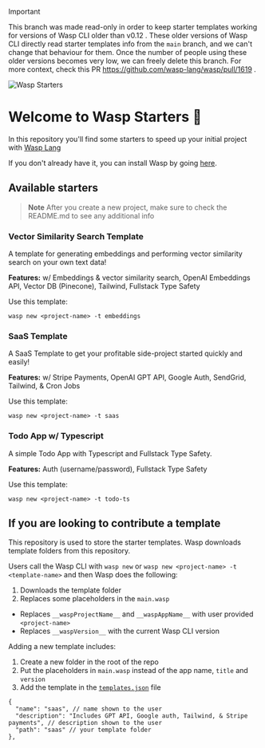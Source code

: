 > [!IMPORTANT]  
> This branch was made read-only in order to keep starter templates working for versions of Wasp CLI older than v0.12 .
> These older versions of Wasp CLI directly read starter templates info from the `main` branch, and we can't change that behaviour for them.
> Once the number of people using these older versions becomes very low, we can freely delete this branch.
> For more context, check this PR https://github.com/wasp-lang/wasp/pull/1619 .



![Wasp Starters](https://github.com/wasp-lang/SaaS-Template-GPT/blob/master/src/client/static/gptsaastemplate.png)

# Welcome to Wasp Starters 👋

In this repository you'll find some starters to speed up your initial project with [Wasp Lang](https://wasp-lang.dev/)

If you don't already have it, you can install Wasp by going [here](https://wasp-lang.dev/docs).

## Available starters

> **Note** After you create a new project, make sure to check the README.md to see any additional info

### Vector Similarity Search Template 

A template for generating embeddings and performing vector similarity search on your own text data!

**Features:** w/ Embeddings & vector similarity search, OpenAI Embeddings API, Vector DB (Pinecone), Tailwind, Fullstack Type Safety

Use this template:
```
wasp new <project-name> -t embeddings
```

### SaaS Template 

A SaaS Template to get your profitable side-project started quickly and easily!

**Features:** w/ Stripe Payments, OpenAI GPT API, Google Auth, SendGrid, Tailwind, & Cron Jobs

Use this template:
```
wasp new <project-name> -t saas
```

### Todo App w/ Typescript

A simple Todo App with Typescript and Fullstack Type Safety.

**Features:** Auth (username/password), Fullstack Type Safety

Use this template:
```
wasp new <project-name> -t todo-ts
```

## If you are looking to contribute a template

This repository is used to store the starter templates. Wasp downloads template folders from this repository.

Users call the Wasp CLI with `wasp new` or `wasp new <project-name> -t <template-name>` and then Wasp does the following:
1. Downloads the template folder
2. Replaces some placeholders in the `main.wasp`
  - Replaces `__waspProjectName__` and `__waspAppName__` with user provided `<project-name>`
  - Replaces `__waspVersion__` with the current Wasp CLI version

Adding a new template includes:
1. Create a new folder in the root of the repo
2. Put the placeholders in `main.wasp` instead of the app name, `title` and `version`
3. Add the template in the [`templates.json`](https://github.com/wasp-lang/starters/blob/main/templates.json) file
  ```json5
  {
    "name": "saas", // name shown to the user
    "description": "Includes GPT API, Google auth, Tailwind, & Stripe payments", // description shown to the user
    "path": "saas" // your template folder 
  },
  ```
